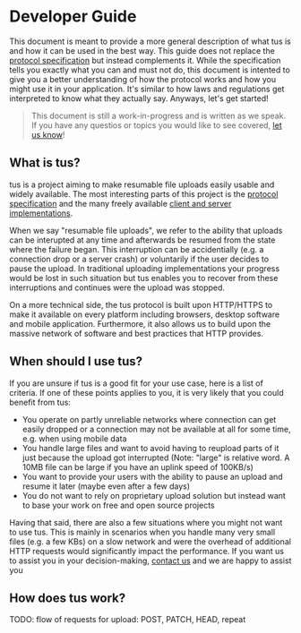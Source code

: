 # Developer Guide

This document is meant to provide a more general description of what tus is and how it can be used in the best way. This guide does not replace the [protocol specification](/protocols/resumable-upload.html) but instead complements it. While the specification tells you exactly what you can and must not do, this document is intented to give you a better understanding of how the protocol works and how you might use it in your application. It's similar to how laws and regulations get interpreted to know what they actually say. Anyways, let's get started!

> This document is still a work-in-progress and is written as we speak. If you have any questios or topics you would like to see covered, [let us know](/about.html)! 

## What is tus?

tus is a project aiming to make resumable file uploads easily usable and widely available. The most interesting parts of this project is the [protocol specification](/protocols/resumable-upload.html) and the many freely available [client and server implementations](/implementations.html).

When we say "resumable file uploads", we refer to the ability that uploads can be interupted at any time and afterwards be resumed from the state where the failure began. This interruption can be accidentially (e.g. a connection drop or a server crash) or voluntarily if the user decides to pause the upload. In traditional uploading implementations your progress would be lost in such situation but tus enables you to recover from these interruptions and continues were the upload was stopped.

On a more technical side, the tus protocol is built upon HTTP/HTTPS to make it available on every platform including browsers, desktop software and mobile application. Furthermore, it also allows us to build upon the massive network of software and best practices that HTTP provides.

## When should I use tus?

If you are unsure if tus is a good fit for your use case, here is a list of criteria. If one of these points applies to you, it is very likely that you could benefit from tus:

- You operate on partly unreliable networks where connection can get easily dropped or a connection may not be available at all for some time, e.g. when using mobile data
- You handle large files and want to avoid having to reupload parts of it just because the upload got interrupted (Note: "large" is relative word. A 10MB file can be large if you have an uplink speed of 100KB/s)
- You want to provide your users with the ability to pause an upload and resume it later (maybe even after a few days)
- You do not want to rely on proprietary upload solution but instead want to base your work on free and open source projects

Having that said, there are also a few situations where you might not want to use tus. This is mainly in scenarios when you handle many very small files (e.g. a few KBs) on a slow network and were the overhead of additional HTTP requests would significantly impact the performance. If you want us to assist you in your decision-making, [contact us](/about.html) and we are happy to assist you

## How does tus work?

TODO: flow of requests for upload: POST, PATCH, HEAD, repeat
